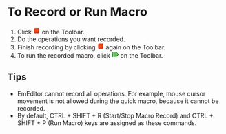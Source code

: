 # To Record or Run Macro

1. Click ![Start/Stop Macro Record](../../images/macrorecord.png)
on the Toolbar.
2. Do the operations you want recorded.
3. Finish recording by clicking
![Start/Stop Macro Record](../../images/macrorecord.png)
again on the Toolbar.
4. To run the recorded macro, click
![](../../images/macrorun.png) on
the Toolbar.

## Tips

- EmEditor cannot record all operations. For example, mouse cursor movement is
not allowed during the quick macro, because it cannot be recorded.
- By default, CTRL + SHIFT + R (Start/Stop Macro Record) and CTRL + SHIFT + P (Run
Macro) keys are assigned as these commands.
